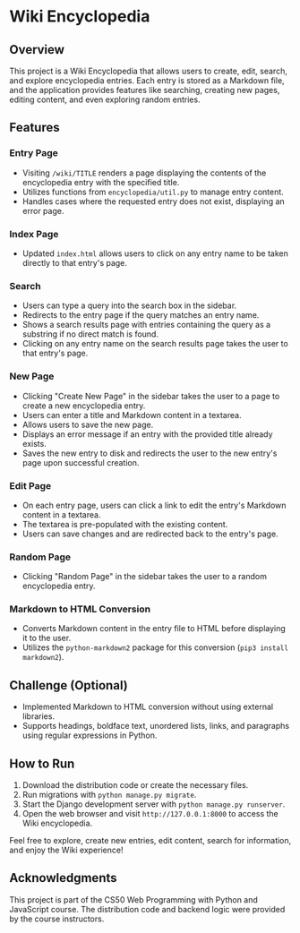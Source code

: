 # Wiki Encyclopedia

## Overview

This project is a Wiki Encyclopedia that allows users to create, edit, search, and explore encyclopedia entries. Each entry is stored as a Markdown file, and the application provides features like searching, creating new pages, editing content, and even exploring random entries.

## Features

### Entry Page

- Visiting `/wiki/TITLE` renders a page displaying the contents of the encyclopedia entry with the specified title.
- Utilizes functions from `encyclopedia/util.py` to manage entry content.
- Handles cases where the requested entry does not exist, displaying an error page.

### Index Page

- Updated `index.html` allows users to click on any entry name to be taken directly to that entry's page.

### Search

- Users can type a query into the search box in the sidebar.
- Redirects to the entry page if the query matches an entry name.
- Shows a search results page with entries containing the query as a substring if no direct match is found.
- Clicking on any entry name on the search results page takes the user to that entry's page.

### New Page

- Clicking "Create New Page" in the sidebar takes the user to a page to create a new encyclopedia entry.
- Users can enter a title and Markdown content in a textarea.
- Allows users to save the new page.
- Displays an error message if an entry with the provided title already exists.
- Saves the new entry to disk and redirects the user to the new entry's page upon successful creation.

### Edit Page

- On each entry page, users can click a link to edit the entry's Markdown content in a textarea.
- The textarea is pre-populated with the existing content.
- Users can save changes and are redirected back to the entry's page.

### Random Page

- Clicking "Random Page" in the sidebar takes the user to a random encyclopedia entry.

### Markdown to HTML Conversion

- Converts Markdown content in the entry file to HTML before displaying it to the user.
- Utilizes the `python-markdown2` package for this conversion (`pip3 install markdown2`).

## Challenge (Optional)

- Implemented Markdown to HTML conversion without using external libraries.
- Supports headings, boldface text, unordered lists, links, and paragraphs using regular expressions in Python.

## How to Run

1. Download the distribution code or create the necessary files.
2. Run migrations with `python manage.py migrate`.
3. Start the Django development server with `python manage.py runserver`.
4. Open the web browser and visit `http://127.0.0.1:8000` to access the Wiki encyclopedia.

Feel free to explore, create new entries, edit content, search for information, and enjoy the Wiki experience!

## Acknowledgments

This project is part of the CS50 Web Programming with Python and JavaScript course. The distribution code and backend logic were provided by the course instructors.

